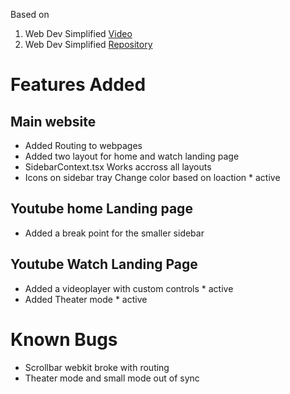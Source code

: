 Based on 
1. Web Dev Simplified [Video](https://youtube.com/watch?v=ymGB1lqP1CM&t=1939s)
2. Web Dev Simplified [Repository](https://github.com/WebDevSimplified/youtube-react-ts-tailwind-home-page/)

# Features Added

## Main website
- Added Routing to webpages
- Added two layout for home and watch landing page
- SidebarContext.tsx Works accross all layouts
- Icons on sidebar tray Change color based on loaction * active

## Youtube home Landing page
- Added a break point for the smaller sidebar

## Youtube Watch Landing Page
- Added a videoplayer with custom controls * active
- Added Theater mode * active

# Known Bugs

* Scrollbar webkit broke with routing
* Theater mode and small mode out of sync